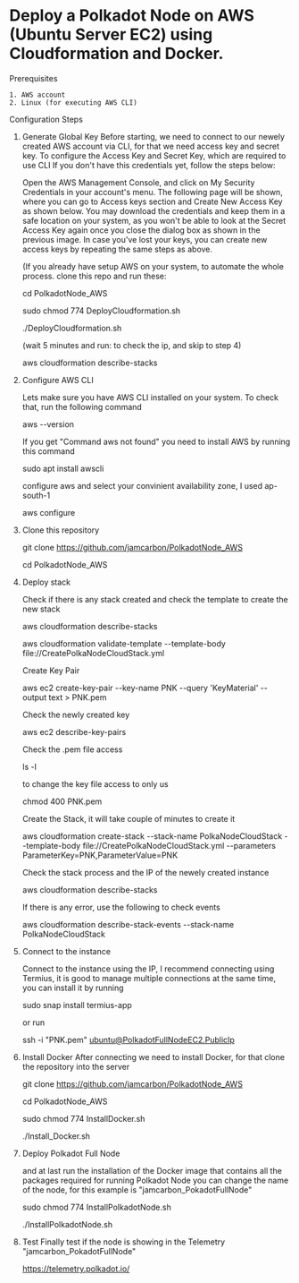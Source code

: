 # Deploy a Polkadot Node on AWS (Ubuntu Server EC2) using Cloudformation and Docker.

Prerequisites

    1. AWS account
    2. Linux (for executing AWS CLI)

Configuration Steps

1. Generate Global Key
    Before starting, we need to connect to our newely created AWS account via CLI, for that we need access key and secret key.
    To configure the Access Key and Secret Key, which are required to use CLI
    If you don't have this credentials yet, follow the steps below:

    Open the AWS Management Console, and click on My Security Credentials in your account's menu.
    The following page will be shown, where you can go to Access keys section and Create New Access Key as shown below.
    You may download the credentials and keep them in a safe location on your system, as you won't be able to look at the Secret Access Key again once you close the dialog box as shown in the previous image. In case you've lost your keys, you can create new access keys by repeating the same steps as above. 

    (If you already have setup AWS on your system, to automate the whole process. clone this repo and run these:

    cd PolkadotNode_AWS

    sudo chmod 774 DeployCloudformation.sh

    ./DeployCloudformation.sh

    (wait 5 minutes and run: to check the ip, and skip to step 4)

    aws cloudformation describe-stacks

   
2. Configure AWS CLI

    Lets make sure you have AWS CLI installed on your system.
    To check that, run the following command

    aws --version

    If you get "Command aws not found" you need to install AWS by running this command

    sudo apt install awscli

    configure aws and select your convinient availability zone, I used ap-south-1

    aws configure


3. Clone this repository

    git clone https://github.com/jamcarbon/PolkadotNode_AWS

    cd PolkadotNode_AWS

    
4. Deploy stack

    Check if there is any stack created and check the template to create the new stack

    aws cloudformation describe-stacks

    aws cloudformation validate-template --template-body file://CreatePolkaNodeCloudStack.yml

    Create Key Pair

    aws ec2 create-key-pair --key-name PNK --query 'KeyMaterial' --output text > PNK.pem

    Check the newly created key

    aws ec2 describe-key-pairs

    Check the .pem file access

    ls -l

    to change the key file access to only us

    chmod 400 PNK.pem
    
    Create the Stack, it will take couple of minutes to create it

    aws cloudformation create-stack --stack-name PolkaNodeCloudStack --template-body file://CreatePolkaNodeCloudStack.yml --parameters ParameterKey=PNK,ParameterValue=PNK 

    Check the stack process and the IP of the newely created instance

    aws cloudformation describe-stacks

    If there is any error, use the following to check events

    aws cloudformation describe-stack-events --stack-name PolkaNodeCloudStack

4. Connect to the instance

    Connect to the instance using the IP, I recommend connecting using Termius, it is good to manage multiple connections at the same time, you can install it by running 

    sudo snap install termius-app

    or run

    ssh -i "PNK.pem" ubuntu@PolkadotFullNodeEC2.PublicIp


5. Install Docker
    After connecting we need to install Docker, for that clone the repository into the server

    git clone https://github.com/jamcarbon/PolkadotNode_AWS

    cd PolkadotNode_AWS

    sudo chmod 774 InstallDocker.sh

    ./Install_Docker.sh

6. Deploy Polkadot Full Node

    and at last run the installation of the Docker image that contains all the packages required for running Polkadot Node
    you can change the name of the node, for this example is "jamcarbon_PokadotFullNode"

    sudo chmod 774 InstallPolkadotNode.sh

    ./InstallPolkadotNode.sh


7. Test
    Finally test if the node is showing in the Telemetry "jamcarbon_PokadotFullNode"

    https://telemetry.polkadot.io/


